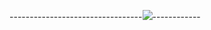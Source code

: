 ---------------------------------<img src= "https://scontent.fkhi2-3.fna.fbcdn.net/v/t1.6435-9/192709134_304900214515499_4598032665536936665_n.jpg?_nc_cat=110&ccb=1-3&_nc_sid=730e14&_nc_ohc=cWmyRJ6xIx4AX-aa8hZ&_nc_ht=scontent.fkhi2-3.fna&oh=10b0ef4247d4191d6ab6f679d83db2f0&oe=60D9D726"/>------------
